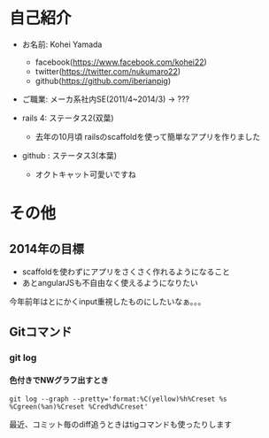 # 自己紹介
* お名前: Kohei Yamada
  - facebook(https://www.facebook.com/kohei22)  
  - twitter(https://twitter.com/nukumaro22)
  - github(https://github.com/iberianpig)

* ご職業: メーカ系社内SE(2011/4~2014/3) -> ??? 

* rails 4: ステータス2(双葉)
  - 去年の10月頃 railsのscaffoldを使って簡単なアプリを作りました
* github : ステータス3(本葉)
  - オクトキャット可愛いですね

# その他

## 2014年の目標
* scaffoldを使わずにアプリをさくさく作れるようになること
* あとangularJSも不自由なく使えるようになりたい  

今年前年はとにかくinput重視したものにしたいなぁ。。。  


## Gitコマンド
### git log
#### 色付きでNWグラフ出すとき
    git log --graph --pretty='format:%C(yellow)%h%Creset %s %Cgreen(%an)%Creset %Cred%d%Creset'

最近、コミット毎のdiff追うときはtigコマンドも使ったりします



